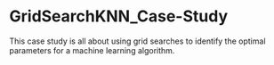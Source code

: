 # GridSearchKNN_Case-Study
This case study is all about using grid searches to identify the optimal parameters for a machine learning algorithm. 
